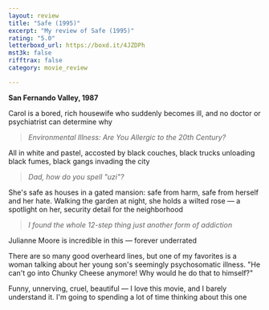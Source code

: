 ```yaml
---
layout: review
title: "Safe (1995)"
excerpt: "My review of Safe (1995)"
rating: "5.0"
letterboxd_url: https://boxd.it/4JZDPh
mst3k: false
rifftrax: false
category: movie_review

---
```


<b>San Fernando Valley, 1987</b>

Carol is a bored, rich housewife who suddenly becomes ill, and no doctor or psychiatrist can determine why

<blockquote><i>Environmental Illness: Are You Allergic to the 20th Century?</i></blockquote>All in white and pastel, accosted by black couches, black trucks unloading black fumes, black gangs invading the city

<blockquote><i>Dad, how do you spell "uzi"?</i></blockquote>She's safe as houses in a gated mansion: safe from harm, safe from herself and her hate. Walking the garden at night, she holds a wilted rose — a spotlight on her, security detail for the neighborhood

<blockquote><i>I found the whole 12-step thing just another form of addiction</i></blockquote>Julianne Moore is incredible in this — forever underrated

There are so many good overheard lines, but one of my favorites is a woman talking about her young son's seemingly psychosomatic illness. "He can't go into Chunky Cheese anymore! Why would he do that to himself?"

Funny, unnerving, cruel, beautiful — I love this movie, and I barely understand it. I'm going to spending a lot of time thinking about this one